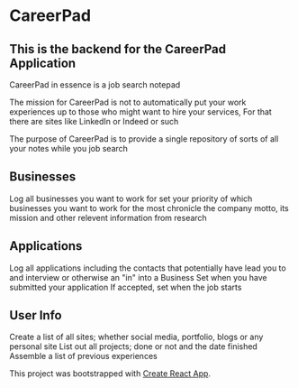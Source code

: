 # CareerPad

## This is the backend for the CareerPad Application

CareerPad in essence is a job search notepad

The mission for CareerPad is not to automatically put your work experiences up to those who might want to hire your services,
For that there are sites like LinkedIn or Indeed or such

The purpose of CareerPad is to provide a single repository of sorts of all your notes while you job search

## Businesses
Log all businesses you want to work for
set your priority of which businesses you want to work for the most
chronicle the company motto, its mission and other relevent information from research

## Applications
Log all applications including the contacts that potentially have lead you to and interview or otherwise an "in" into a Business
Set when you have submitted your application
If accepted, set when the job starts

## User Info
Create a list of all sites; whether social media, portfolio, blogs or any personal site
List out all projects; done or not and the date finished
Assemble a list of previous experiences

This project was bootstrapped with [Create React App](https://github.com/facebook/create-react-app).